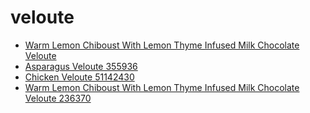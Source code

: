 # veloute

 * [Warm Lemon Chiboust With Lemon Thyme Infused Milk Chocolate Veloute](../../index/w/warm-lemon-chiboust-with-lemon-thyme-infused-milk-chocolate-veloute-236370.json)
 * [Asparagus Veloute 355936](../../index/a/asparagus-veloute-355936.json)
 * [Chicken Veloute 51142430](../../index/c/chicken-veloute-51142430.json)
 * [Warm Lemon Chiboust With Lemon Thyme Infused Milk Chocolate Veloute 236370](../../index/w/warm-lemon-chiboust-with-lemon-thyme-infused-milk-chocolate-veloute-236370.json)
